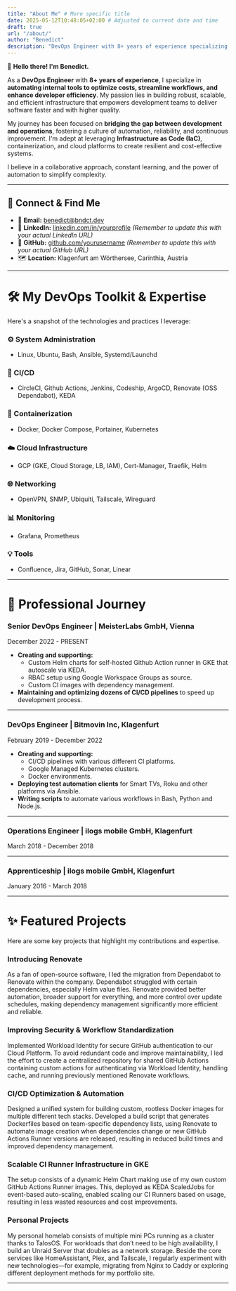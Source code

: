 ```yaml
---
title: "About Me" # More specific title
date: 2025-05-12T10:48:05+02:00 # Adjusted to current date and time
draft: true
url: "/about/"
author: "Benedict"
description: "DevOps Engineer with 8+ years of experience specializing in automating internal tools to optimize costs, streamline workflows, and enhance developer efficiency." # Enhanced SEO description
---
```


👋 **Hello there! I'm Benedict.**

As a **DevOps Engineer** with **8+ years of experience**, I specialize in **automating internal tools to optimize costs, streamline workflows, and enhance developer efficiency**. My passion lies in building robust, scalable, and efficient infrastructure that empowers development teams to deliver software faster and with higher quality.

My journey has been focused on **bridging the gap between development and operations**, fostering a culture of automation, reliability, and continuous improvement. I'm adept at leveraging **Infrastructure as Code (IaC)**, containerization, and cloud platforms to create resilient and cost-effective systems.

I believe in a collaborative approach, constant learning, and the power of automation to simplify complexity.

---

## 📍 Connect & Find Me

* 📧 **Email:** [benedict@bndct.dev](mailto:benedict@bndct.dev)
* 🔗 **LinkedIn:** [linkedin.com/in/yourprofile](https://linkedin.com/in/yourprofile) *(Remember to update this with your actual LinkedIn URL)*
* 🐙 **GitHub:** [github.com/yourusername](https://github.com/yourusername) *(Remember to update this with your actual GitHub URL)*
* 🗺️ **Location:** Klagenfurt am Wörthersee, Carinthia, Austria

---

# 🛠️ My DevOps Toolkit & Expertise

Here's a snapshot of the technologies and practices I leverage:

### ⚙️ System Administration
* Linux, Ubuntu, Bash, Ansible, Systemd/Launchd

### 🚀 CI/CD
* CircleCI, Github Actions, Jenkins, Codeship, ArgoCD, Renovate (OSS Dependabot), KEDA

### 🐳 Containerization
* Docker, Docker Compose, Portainer, Kubernetes

### ☁️ Cloud Infrastructure
* GCP (GKE, Cloud Storage, LB, IAM), Cert-Manager, Traefik, Helm

### 🌐 Networking
* OpenVPN, SNMP, Ubiquiti, Tailscale, Wireguard

### 📊 Monitoring
* Grafana, Prometheus

### 💡 Tools
* Confluence, Jira, GitHub, Sonar, Linear

---

# 🚀 Professional Journey

### **Senior DevOps Engineer** | MeisterLabs GmbH, Vienna
December 2022 - PRESENT

* **Creating and supporting:**
    * Custom Helm charts for self-hosted Github Action runner in GKE that autoscale via KEDA.
    * RBAC setup using Google Workspace Groups as source.
    * Custom CI images with dependency management.
* **Maintaining and optimizing dozens of CI/CD pipelines** to speed up development process.

---

### **DevOps Engineer** | Bitmovin Inc, Klagenfurt
February 2019 - December 2022

* **Creating and supporting:**
    * CI/CD pipelines with various different CI platforms.
    * Google Managed Kubernetes clusters.
    * Docker environments.
* **Deploying test automation clients** for Smart TVs, Roku and other platforms via Ansible.
* **Writing scripts** to automate various workflows in Bash, Python and Node.js.

---

### **Operations Engineer** | ilogs mobile GmbH, Klagenfurt
March 2018 - December 2018

---

### **Apprenticeship** | ilogs mobile GmbH, Klagenfurt
January 2016 - March 2018

---

# ✨ Featured Projects

Here are some key projects that highlight my contributions and expertise.

### **Introducing Renovate**
As a fan of open-source software, I led the migration from Dependabot to Renovate within the company. Dependabot struggled with certain dependencies, especially Helm value files. Renovate provided better automation, broader support for everything, and more control over update schedules, making dependency management significantly more efficient and reliable.

### **Improving Security & Workflow Standardization**
Implemented Workload Identity for secure GitHub authentication to our Cloud Platform. To avoid redundant code and improve maintainability, I led the effort to create a centralized repository for shared GitHub Actions containing custom actions for authenticating via Workload Identity, handling cache, and running previously mentioned Renovate workflows.

### **CI/CD Optimization & Automation**
Designed a unified system for building custom, rootless Docker images for multiple different tech stacks. Developed a build script that generates Dockerfiles based on team-specific dependency lists, using Renovate to automate image creation when dependencies change or new GitHub Actions Runner versions are released, resulting in reduced build times and improved dependency management.

### **Scalable CI Runner Infrastructure in GKE**
The setup consists of a dynamic Helm Chart making use of my own custom GitHub Actions Runner images. This, deployed as KEDA ScaledJobs for event-based auto-scaling, enabled scaling our CI Runners based on usage, resulting in less wasted resources and cost improvements.

### **Personal Projects**
My personal homelab consists of multiple mini PCs running as a cluster thanks to TalosOS. For workloads that don’t need to be high availability, I build an Unraid Server that doubles as a network storage. Beside the core services like HomeAssistant, Plex, and Tailscale, I regularly experiment with new technologies—for example, migrating from Nginx to Caddy or exploring different deployment methods for my portfolio site.

---